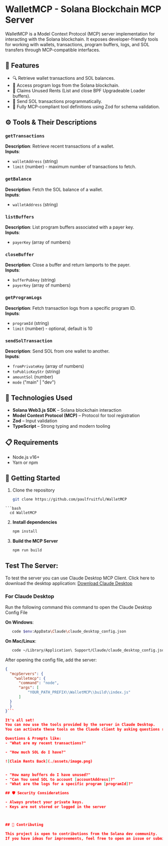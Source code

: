 # WalletMCP - Solana Blockchain MCP Server

WalletMCP is a Model Context Protocol (MCP) server implementation for interacting with the Solana blockchain. 
It exposes developer-friendly tools for working with wallets, transactions, program buffers, logs, and SOL transfers through MCP-compatible interfaces.


## 🧠 Features

- 🔍 Retrieve wallet transactions and SOL balances.
- 📜 Access program logs from the Solana blockchain.
- 🧾 Claims Unused Rents (List and close BPF Upgradeable Loader buffers).
- 💸 Send SOL transactions programmatically.
- 🧩 Fully MCP-compliant tool definitions using Zod for schema validation.


## ⚙️ Tools & Their Descriptions

### `getTransactions`
**Description**: Retrieve recent transactions of a wallet.  
**Inputs**:
- `walletAddress` (string)
- `limit` (number) - maximum number of transactions to fetch.

### `getBalance`
**Description**: Fetch the SOL balance of a wallet.  
**Inputs**:
- `walletAddress` (string)

### `listBuffers`
**Description**: List program buffers associated with a payer key.  
**Inputs**:
- `payerKey` (array of numbers)

### `closeBuffer`
**Description**: Close a buffer and return lamports to the payer.  
**Inputs**:
- `bufferPubkey` (string)
- `payerKey` (array of numbers)

### `getProgramLogs`
**Description**: Fetch transaction logs from a specific program ID.  
**Inputs**:
- `programId` (string)
- `limit` (number) - optional, default is 10

### `sendSolTransaction`
**Description**: Send SOL from one wallet to another.  
**Inputs**:
- `fromPrivateKey` (array of numbers)
- `toPublicKeyStr` (string)
- `amountSol` (number)
- `mode` ("main" | "dev")

## 🔧 Technologies Used

- **Solana Web3.js SDK** – Solana blockchain interaction
- **Model Context Protocol (MCP)** – Protocol for tool registration
- **Zod** – Input validation
- **TypeScript** – Strong typing and modern tooling


## 📋 Requirements

- Node.js v16+
- Yarn or npm


## 🚀 Getting Started
1. Clone the repository
   ```bash
   git clone https://github.com/paulfruitful/WalletMCP
 ```
 ```bash
   cd WalletMCP
   ```
2. **Install dependencies**
   ```bash
   npm install
   ```

3. **Build the MCP Server**
   ```bash
   npm run build
   ```
## Test The Server:
To test the server you can use Claude Desktop MCP Client. Click here to download the desktop application:
[Download Claude Desktop](https://claude.ai/download)

### For Claude Desktop
Run the following command this command to open the Claude Desktop Config File

**On Windows**:
```bash
   code $env:AppData\Claude\claude_desktop_config.json

```
**On Mac/Linux**:
```bash
   code ~/Library/Application\ Support/Claude/claude_desktop_config.json
```
After opening the config file, add the server:

```json
{
  "mcpServers": {
    "walletmcp": {
      "command": "node",
      "args": [
          "YOUR_PATH_PREFIX\\WalletMCP\\build\\index.js"
      ]
  }
  }
}```

It's all set! 
You can now use the tools provided by the server in Claude Desktop.
You can activate these tools on the Claude client by asking questions relating to the Solana wallet.

Questions & Prompts like:
- "What are my recent transactions?"

- "How much SOL do I have?"

![Claim Rents Back](./assets/image.png)


- "How many buffers do I have unused?"
- "Can You send SOL to account [accountAddress]?"
- "What are the logs for a specific program [programId]?"

## 🛡️ Security Considerations

- Always protect your private keys.
- Keys are not stored or logged in the server



## 🤝 Contributing

This project is open to contributions from the Solana dev community.
If you have ideas for improvements, feel free to open an issue or submit a pull request.